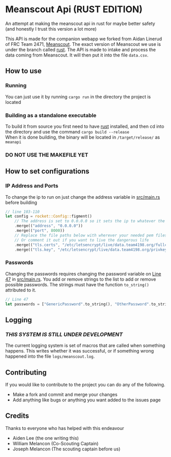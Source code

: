 # Meanscout Api (RUST EDITION)
An attempt at making the meanscout api in rust for maybe better safety<br>
(and honestly I trust this version a lot more)

This API is made for the companion webapp we forked from Aidan Linerud of FRC Team 2471, [Meanscout](https://github.com/4198-Programmers/MeanScout_4198). The exact version of Meanscout we use is under the branch called [rust](https://github.com/4198-Programmers/MeanScout_4198/tree/rust). The API is made to intake and process the data coming from Meanscout. It will then put it into the file `data.csv`.

## How to use

### Running
You can just use it by running `cargo run` in the directory the project is located

### Building as a standalone executable
To build it from source you first need to have [rust](https://rust-lang.org) installed, and then cd into the directory and use the command `cargo build --release`<br>
When it is done building, the binary will be located in `/target/release/` as `meanapi`

### **DO NOT USE THE MAKEFILE YET**

## How to set configurations
### IP Address and Ports
To change the ip to run on just change the address variable in [src/main.rs](https://github.com/4198-Programmers/meanscout-api-rust/blob/main/src/main.rs) before building
```rust
// line 103-110
let config = rocket::Config::figment()
    // The address is set to 0.0.0.0 so it sets the ip to whatever the public network ip is
    .merge(("address", "0.0.0.0"))
    .merge(("port", 8000))
    // Replace the file paths below with wherever your needed pem files are for the right certifications
    // Or comment it out if you want to live the dangerous life
    .merge(("tls.certs", "/etc/letsencrypt/live/data.team4198.org/fullchain.pem"))
    .merge(("tls.key", "/etc/letsencrypt/live/data.team4198.org/privkey.pem"));
```

### Passwords
Changing the passwords requires changing the password variable on [Line 47](https://github.com/4198-Programmers/meanscout-api-rust/blob/main/src/main.rs#L44) in [src/main.rs](https://github.com/4198-Programmers/meanscout-api-rust/blob/main/src/main.rs). You add or remove strings to the list to add or remove possible passwords. The strings must have the function `to_string()` attributed to it.
```rust
// Line 47
let passwords = ["GenericPassword".to_string(), "OtherPassword".to_string()];
```

## Logging

### ***THIS SYSTEM IS STILL UNDER DEVELOPMENT***

The current logging system is set of macros that are called when something happens. This writes whether it was successful, or if something wrong happened into the file `logs/meanscout.log`. 

## Contributing

If you would like to contribute to the project you can do any of the following.
* Make a fork and commit and merge your changes
* Add anything like bugs or anything you want added to the issues page


## Credits

Thanks to everyone who has helped with this endeavour

- Aiden Lee (the one writing this)
- William Melancon (Co-Scouting Captain)
- Joseph Melancon (The scouting captain before us)